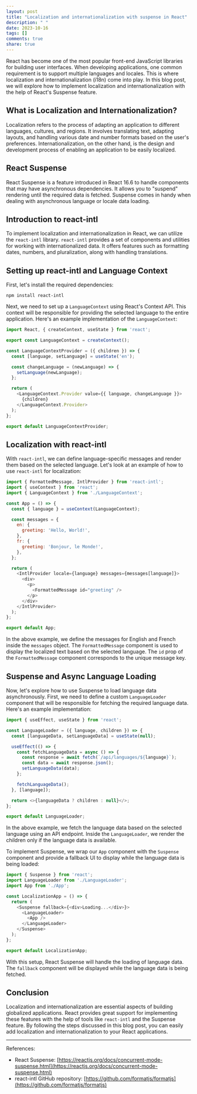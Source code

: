 ```yaml
---
layout: post
title: "Localization and internationalization with suspense in React"
description: " "
date: 2023-10-16
tags: []
comments: true
share: true
---
```


React has become one of the most popular front-end JavaScript libraries for building user interfaces. When developing applications, one common requirement is to support multiple languages and locales. This is where localization and internationalization (i18n) come into play. In this blog post, we will explore how to implement localization and internationalization with the help of React's Suspense feature.

## What is Localization and Internationalization?

Localization refers to the process of adapting an application to different languages, cultures, and regions. It involves translating text, adapting layouts, and handling various date and number formats based on the user's preferences. Internationalization, on the other hand, is the design and development process of enabling an application to be easily localized.

## React Suspense

React Suspense is a feature introduced in React 16.6 to handle components that may have asynchronous dependencies. It allows you to "suspend" rendering until the required data is fetched. Suspense comes in handy when dealing with asynchronous language or locale data loading.

## Introduction to react-intl

To implement localization and internationalization in React, we can utilize the `react-intl` library. `react-intl` provides a set of components and utilities for working with internationalized data. It offers features such as formatting dates, numbers, and pluralization, along with handling translations.

## Setting up react-intl and Language Context

First, let's install the required dependencies:

```shell
npm install react-intl
```

Next, we need to set up a `LanguageContext` using React's Context API. This context will be responsible for providing the selected language to the entire application. Here's an example implementation of the `LanguageContext`:

```javascript
import React, { createContext, useState } from 'react';

export const LanguageContext = createContext();

const LanguageContextProvider = ({ children }) => {
  const [language, setLanguage] = useState('en');

  const changeLanguage = (newLanguage) => {
    setLanguage(newLanguage);
  };

  return (
    <LanguageContext.Provider value={{ language, changeLanguage }}>
      {children}
    </LanguageContext.Provider>
  );
};

export default LanguageContextProvider;
```

## Localization with react-intl

With `react-intl`, we can define language-specific messages and render them based on the selected language. Let's look at an example of how to use `react-intl` for localization:

```javascript
import { FormattedMessage, IntlProvider } from 'react-intl';
import { useContext } from 'react';
import { LanguageContext } from './LanguageContext';

const App = () => {
  const { language } = useContext(LanguageContext);

  const messages = {
    en: {
      greeting: 'Hello, World!',
    },
    fr: {
      greeting: 'Bonjour, le Monde!',
    },
  };

  return (
    <IntlProvider locale={language} messages={messages[language]}>
      <div>
        <p>
          <FormattedMessage id="greeting" />
        </p>
      </div>
    </IntlProvider>
  );
};

export default App;
```

In the above example, we define the messages for English and French inside the `messages` object. The `FormattedMessage` component is used to display the localized text based on the selected language. The `id` prop of the `FormattedMessage` component corresponds to the unique message key.

## Suspense and Async Language Loading

Now, let's explore how to use Suspense to load language data asynchronously. First, we need to define a custom `LanguageLoader` component that will be responsible for fetching the required language data. Here's an example implementation:

```javascript
import { useEffect, useState } from 'react';

const LanguageLoader = ({ language, children }) => {
  const [languageData, setLanguageData] = useState(null);

  useEffect(() => {
    const fetchLanguageData = async () => {
      const response = await fetch(`/api/languages/${language}`);
      const data = await response.json();
      setLanguageData(data);
    };

    fetchLanguageData();
  }, [language]);

  return <>{languageData ? children : null}</>;
};

export default LanguageLoader;
```

In the above example, we fetch the language data based on the selected language using an API endpoint. Inside the `LanguageLoader`, we render the children only if the language data is available.

To implement Suspense, we wrap our `App` component with the `Suspense` component and provide a fallback UI to display while the language data is being loaded:

```javascript
import { Suspense } from 'react';
import LanguageLoader from './LanguageLoader';
import App from './App';

const LocalizationApp = () => {
  return (
    <Suspense fallback={<div>Loading...</div>}>
      <LanguageLoader>
        <App />
      </LanguageLoader>
    </Suspense>
  );
};

export default LocalizationApp;
```

With this setup, React Suspense will handle the loading of language data. The `fallback` component will be displayed while the language data is being fetched.

## Conclusion

Localization and internationalization are essential aspects of building globalized applications. React provides great support for implementing these features with the help of tools like `react-intl` and the Suspense feature. By following the steps discussed in this blog post, you can easily add localization and internationalization to your React applications.

---
References:

- React Suspense: [https://reactjs.org/docs/concurrent-mode-suspense.html](https://reactjs.org/docs/concurrent-mode-suspense.html)
- react-intl GitHub repository: [https://github.com/formatjs/formatjs](https://github.com/formatjs/formatjs)